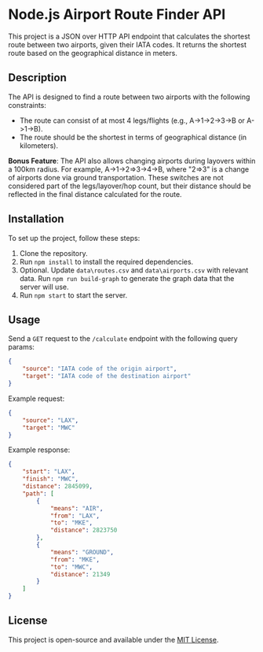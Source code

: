 # Node.js Airport Route Finder API

This project is a JSON over HTTP API endpoint that calculates the shortest route between two airports, given their IATA codes. It returns the shortest route based on the geographical distance in meters.

## Description

The API is designed to find a route between two airports with the following constraints:

-   The route can consist of at most 4 legs/flights (e.g., A->1->2->3->B or A->1->B).
-   The route should be the shortest in terms of geographical distance (in kilometers).

**Bonus Feature**: The API also allows changing airports during layovers within a 100km radius. For example, A->1->2=>3->4->B, where "2=>3" is a change of airports done via ground transportation. These switches are not considered part of the legs/layover/hop count, but their distance should be reflected in the final distance calculated for the route.

## Installation

To set up the project, follow these steps:

1. Clone the repository.
2. Run `npm install` to install the required dependencies.
3. Optional. Update `data\routes.csv` and `data\airports.csv` with relevant data. Run `npm run build-graph` to generate the graph data that the server will use.
4. Run `npm start` to start the server.

## Usage

Send a `GET` request to the `/calculate` endpoint with the following query params:

```json
{
    "source": "IATA code of the origin airport",
    "target": "IATA code of the destination airport"
}
```

Example request:

```json
{
    "source": "LAX",
    "target": "MWC"
}
```

Example response:

```json
{
    "start": "LAX",
    "finish": "MWC",
    "distance": 2845099,
    "path": [
        {
            "means": "AIR",
            "from": "LAX",
            "to": "MKE",
            "distance": 2823750
        },
        {
            "means": "GROUND",
            "from": "MKE",
            "to": "MWC",
            "distance": 21349
        }
    ]
}
```

## License

This project is open-source and available under the [MIT License](https://opensource.org/licenses/MIT).
